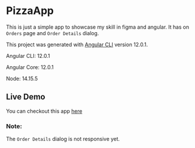 # PizzaApp

This is just a simple app to showcase my skill in figma and angular. It has on `Orders` page and `Order Details` dialog.

This project was generated with [Angular CLI](https://github.com/angular/angular-cli) version 12.0.1.

Angular CLI: 12.0.1

Angular Core: 12.0.1

Node: 14.15.5


## Live Demo

You can checkout this app [here](https://iamfirdous.github.io/pizza-app/)


### Note:

The `Order Details` dialog is not responsive yet.
